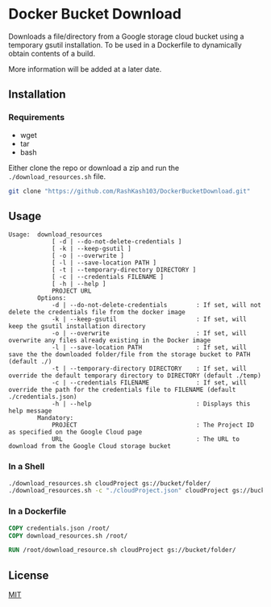 # Docker Bucket Download

Downloads a file/directory from a Google storage cloud bucket using a temporary gsutil installation. To be used in a Dockerfile to dynamically obtain contents of a build.

More information will be added at a later date.

## Installation

### Requirements
- wget
- tar
- bash

Either clone the repo or download a zip and run the `./download_resources.sh` file.


```bash
git clone "https://github.com/RashKash103/DockerBucketDownload.git"
`````

## Usage

```text
Usage: 	download_resources
			[ -d | --do-not-delete-credentials ]
			[ -k | --keep-gsutil ]
			[ -o | --overwrite ]
			[ -l | --save-location PATH ]
			[ -t | --temporary-directory DIRECTORY ]
			[ -c | --credentials FILENAME ]
			[ -h | --help ]
			PROJECT URL
		Options:
			-d | --do-not-delete-credentials        : If set, will not delete the credentials file from the docker image
			-k | --keep-gsutil                      : If set, will keep the gsutil installation directory
			-o | --overwrite                        : If set, will overwrite any files already existing in the Docker image
			-l | --save-location PATH               : If set, will save the the downloaded folder/file from the storage bucket to PATH (default ./)
			-t | --temporary-directory DIRECTORY    : If set, will override the default temporary directory to DIRECTORY (default ./temp)
			-c | --credentials FILENAME             : If set, will override the path for the credentials file to FILENAME (default ./credentials.json)
			-h | --help                             : Displays this help message
		Mandatory:
			PROJECT                                 : The Project ID as specified on the Google Cloud page
			URL                                     : The URL to download from the Google Cloud storage bucket
```

### In a Shell

```bash
./download_resources.sh cloudProject gs://bucket/folder/
./download_resources.sh -c "./cloudProject.json" cloudProject gs://bucket/folder/image.png 
`````

### In a Dockerfile

```Dockerfile
COPY credentials.json /root/
COPY download_resources.sh /root/

RUN /root/download_resource.sh cloudProject gs://bucket/folder/
`````

## License
[MIT](https://choosealicense.com/licenses/mit/)
